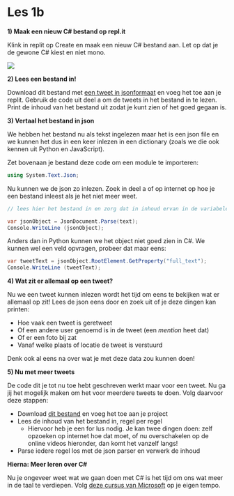 # Les 1b

**1) Maak een  nieuw C# bestand op repl.it**&#x20;

Klink in replit op Create en maak een nieuw C# bestand aan. Let op dat je de gewone C# kiest en niet mono.&#x20;

![](https://www.dropbox.com/s/uc0fx1cfojy6y1k/Screen%20Shot%202022-08-18%20at%203.26.34%20PM.png?raw=1)

**2) Lees een bestand in!**

Download dit bestand met [een tweet in jsonformaat](https://www.dropbox.com/s/8jykdfbamhkc59l/tweet.json?dl=0) en voeg het toe aan je replit. Gebruik de code uit deel a om de tweets in het bestand in te lezen. Print de inhoud van het bestand uit zodat je kunt zien of het goed gegaan is.

**3) Vertaal het bestand in json**

We hebben het bestand nu als tekst ingelezen maar het is een json file en we kunnen het dus in een keer inlezen in een dictionary (zoals we die ook kennen uit Python en JavaScript).

Zet bovenaan je bestand deze code om een module te importeren:

```csharp
using System.Text.Json;
```

Nu kunnen we de json zo inlezen. Zoek in deel a of op internet op hoe je een bestand inleest als je het niet meer weet.

```csharp
// lees hier het bestand in en zorg dat in inhoud ervan in de variabele text komst

var jsonObject = JsonDocument.Parse(text);
Console.WriteLine (jsonObject);
```

Anders dan in Python kunnen we het object niet goed zien in C#. We kunnen wel een veld opvragen, probeer dat maar eens:

```csharp
var tweetText = jsonObject.RootElement.GetProperty("full_text");
Console.WriteLine (tweetText);
```

**4) Wat zit er allemaal op een tweet?**

Nu we een tweet kunnen inlezen wordt het tijd om eens te bekijken wat er allemaal op zit! Lees de json eens door en zoek uit of je deze dingen kan printen:

* Hoe vaak een tweet is geretweet
* Of een andere user genoemd is in de tweet (een _mention_ heet dat)
* Of er een foto bij zat
* Vanaf welke plaats of locatie de tweet is verstuurd

Denk ook al eens na over wat je met deze data zou kunnen doen!

**5) Nu met meer tweets**

De code dit je tot nu toe hebt geschreven werkt maar voor een tweet. Nu ga jij het mogelijk maken om het voor meerdere tweets te doen. Volg daarvoor deze stappen:

* Download [dit bestand](https://www.dropbox.com/s/l7d8d1301ba7b2z/tweets.json?dl=0) en voeg het toe aan je project
* Lees de inhoud van het bestand in, regel per regel
  * Hiervoor heb je een for lus nodig. Je kan twee dingen doen: zelf opzoeken op internet hoe dat moet, of nu overschakelen op de online videos hieronder, dan komt het vanzelf langs!
* Parse iedere regel los met de json parser en verwerk de inhoud



**Hierna: Meer leren over C#**

Nu je ongeveer weet wat we gaan doen met C# is het tijd om ons wat meer in de taal te verdiepen. Volg [deze cursus van Microsoft](https://docs.microsoft.com/nl-nl/learn/paths/csharp-first-steps/?WT.mc\_id=dotnet-35129-website\&ns-enrollment-type=Collection\&ns-enrollment-id=yz26f8y64n7k07) op je eigen tempo.
